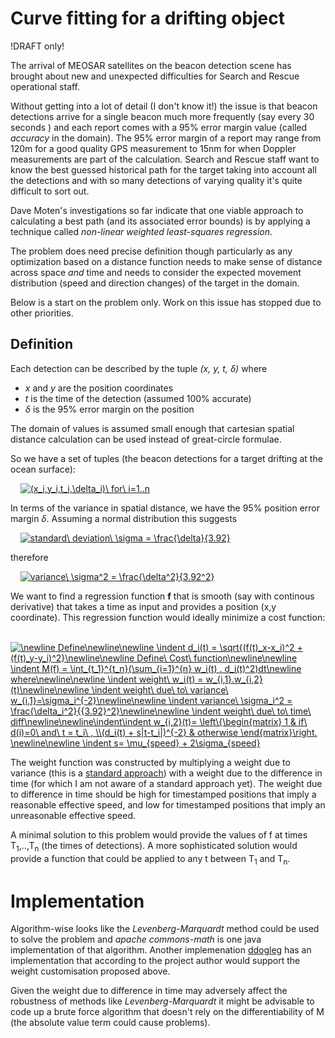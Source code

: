 # Curve fitting for a drifting object

!DRAFT only!

The arrival of MEOSAR satellites on the beacon detection scene has brought about new and unexpected difficulties for Search and
Rescue operational staff. 

Without getting into a lot of detail (I don't know it!) the issue is that beacon detections arrive for a single beacon much more frequently (say every 30 seconds
) and each report comes with a 95% error margin value (called *accuracy* in the domain). The 95% error margin of a report may range from 120m for a good quality 
GPS measurement to 15nm for when Doppler measurements are part of the calculation. Search and Rescue staff want to know the best guessed historical
path for the target taking into account all the detections and with so many detections of varying quality it's quite difficult to sort out.

Dave Moten's investigations so far indicate that one viable approach to calculating a best path (and its associated error bounds) is by applying a technique called *non-linear weighted least-squares regression*. 

The problem does need precise definition though particularly as any optimization based on a distance function needs to make sense of distance across space *and* time and needs to consider the expected movement distribution (speed and direction changes) of the target in the domain. 

Below is a start on the problem only. Work on this issue has stopped due to other priorities.

## Definition
Each detection can be described by the tuple *(x, y, t, &delta;)* where 
* *x* and *y* are the position coordinates 
* *t* is the time of the detection (assumed 100% accurate)
* *&delta;* is the 95% error margin on the position 

The domain of values is assumed small enough that cartesian spatial distance calculation can be used instead of great-circle formulae.

So we have a set of tuples (the beacon detections for a target drifting at the ocean surface):

&nbsp;&nbsp;&nbsp;&nbsp;<a href="https://www.codecogs.com/eqnedit.php?latex=\fn_jvn&space;(x_i,y_i,t_i,\delta_i)\&space;for\&space;i=1..n" target="_blank"><img src="https://latex.codecogs.com/gif.latex?\fn_jvn&space;(x_i,y_i,t_i,\delta_i)\&space;for\&space;i=1..n" title="(x_i,y_i,t_i,\delta_i)\ for\ i=1..n" /></a>

In terms of the variance in spatial distance, we have the 95% position error margin *&delta;*. Assuming a normal distribution this suggests

&nbsp;&nbsp;&nbsp;&nbsp;<a href="https://www.codecogs.com/eqnedit.php?latex=\fn_jvn&space;standard\&space;deviation\&space;\sigma&space;=&space;\frac{\delta}{3.92}" target="_blank"><img src="https://latex.codecogs.com/gif.latex?\fn_jvn&space;standard\&space;deviation\&space;\sigma&space;=&space;\frac{\delta}{3.92}" title="standard\ deviation\ \sigma = \frac{\delta}{3.92}" /></a>

therefore 

&nbsp;&nbsp;&nbsp;&nbsp;<a href="https://www.codecogs.com/eqnedit.php?latex=\fn_jvn&space;variance\&space;\sigma^2&space;=&space;\frac{\delta^2}{3.92^2}" target="_blank"><img src="https://latex.codecogs.com/gif.latex?\fn_jvn&space;variance\&space;\sigma^2&space;=&space;\frac{\delta^2}{3.92^2}" title="variance\ \sigma^2 = \frac{\delta^2}{3.92^2}" /></a>

We want to find a regression function **f** that is smooth (say with continous derivative) that takes a time as input and provides a position (x,y coordinate). This regression function would ideally minimize a cost function:

&nbsp;&nbsp;&nbsp;&nbsp;<a href="https://www.codecogs.com/eqnedit.php?latex=\fn_jvn&space;\newline&space;Define\newline\newline&space;\indent&space;d_i(t)&space;=&space;\sqrt{(f(t)_x-x_i)^2&space;&plus;&space;(f(t)_y-y_i)^2}\newline\newline&space;Define\&space;Cost\&space;function\newline\newline&space;\indent&space;M(f)&space;=&space;\int_{t_1}^{t_n}(\sum_{i=1}^{n}&space;w_i(t)&space;.&space;d_i(t)^2)dt\newline&space;where\newline\newline&space;\indent&space;weight\&space;w_i(t)&space;=&space;w_{i,1}.w_{i,2}(t)\newline\newline&space;\indent&space;weight\&space;due\&space;to\&space;variance\&space;w_{i,1}=\sigma_i^{-2}\newline\newline&space;\indent&space;variance\&space;\sigma_i^2&space;=&space;\frac{\delta_i^2}{{3.92}^2}\newline\newline&space;\indent&space;weight\&space;due\&space;to\&space;time\&space;diff\newline\newline\indent\indent&space;w_{i,2}(t)=&space;\left\{\begin{matrix}&space;1&space;&&space;if\&space;d(i)=0\&space;and\&space;t&space;=&space;t_i\&space;,&space;\\(d_i(t)&space;&plus;&space;s|t-t_i|)^{-2}&space;&&space;otherwise&space;\end{matrix}\right.&space;\newline\newline&space;\indent&space;s=&space;\mu_{speed}&space;&plus;&space;2\sigma_{speed}" target="_blank"><img src="https://latex.codecogs.com/gif.latex?\fn_jvn&space;\newline&space;Define\newline\newline&space;\indent&space;d_i(t)&space;=&space;\sqrt{(f(t)_x-x_i)^2&space;&plus;&space;(f(t)_y-y_i)^2}\newline\newline&space;Define\&space;Cost\&space;function\newline\newline&space;\indent&space;M(f)&space;=&space;\int_{t_1}^{t_n}(\sum_{i=1}^{n}&space;w_i(t)&space;.&space;d_i(t)^2)dt\newline&space;where\newline\newline&space;\indent&space;weight\&space;w_i(t)&space;=&space;w_{i,1}.w_{i,2}(t)\newline\newline&space;\indent&space;weight\&space;due\&space;to\&space;variance\&space;w_{i,1}=\sigma_i^{-2}\newline\newline&space;\indent&space;variance\&space;\sigma_i^2&space;=&space;\frac{\delta_i^2}{{3.92}^2}\newline\newline&space;\indent&space;weight\&space;due\&space;to\&space;time\&space;diff\newline\newline\indent\indent&space;w_{i,2}(t)=&space;\left\{\begin{matrix}&space;1&space;&&space;if\&space;d(i)=0\&space;and\&space;t&space;=&space;t_i\&space;,&space;\\(d_i(t)&space;&plus;&space;s|t-t_i|)^{-2}&space;&&space;otherwise&space;\end{matrix}\right.&space;\newline\newline&space;\indent&space;s=&space;\mu_{speed}&space;&plus;&space;2\sigma_{speed}" title="\newline Define\newline\newline \indent d_i(t) = \sqrt{(f(t)_x-x_i)^2 + (f(t)_y-y_i)^2}\newline\newline Define\ Cost\ function\newline\newline \indent M(f) = \int_{t_1}^{t_n}(\sum_{i=1}^{n} w_i(t) . d_i(t)^2)dt\newline where\newline\newline \indent weight\ w_i(t) = w_{i,1}.w_{i,2}(t)\newline\newline \indent weight\ due\ to\ variance\ w_{i,1}=\sigma_i^{-2}\newline\newline \indent variance\ \sigma_i^2 = \frac{\delta_i^2}{{3.92}^2}\newline\newline \indent weight\ due\ to\ time\ diff\newline\newline\indent\indent w_{i,2}(t)= \left\{\begin{matrix} 1 & if\ d(i)=0\ and\ t = t_i\ , \\(d_i(t) + s|t-t_i|)^{-2} & otherwise \end{matrix}\right. \newline\newline \indent s= \mu_{speed} + 2\sigma_{speed}" /></a>

The weight function was constructed by multiplying a weight due to variance (this is a [standard approach](https://onlinecourses.science.psu.edu/stat501/node/352)) with a weight due to the difference in time (for which I am not aware of a standard approach yet). The weight due to difference in time should be high for timestamped positions that imply a reasonable effective speed, and low for timestamped positions that imply an unreasonable effective speed. 

A minimal solution to this problem would provide the values of f at times T<sub>1</sub>,..,T<sub>n</sub> (the times of detections). A more sophisticated solution would provide a function that could be applied to any t between T<sub>1</sub> and T<sub>n</sub>.

# Implementation
Algorithm-wise looks like the *Levenberg-Marquardt* method could be used to solve the problem and *apache commons-math* is one java implementation of that algorithm. Another implemenation [ddogleg](https://github.com/lessthanoptimal/ddogleg) has an implementation that according to the project author would support the weight customisation proposed above. 

Given the weight due to difference in time may adversely affect the robustness of methods like *Levenberg-Marquardt* it might be advisable to code up a brute force algorithm that doesn't rely on the differentiability of M (the absolute value term could cause problems).
